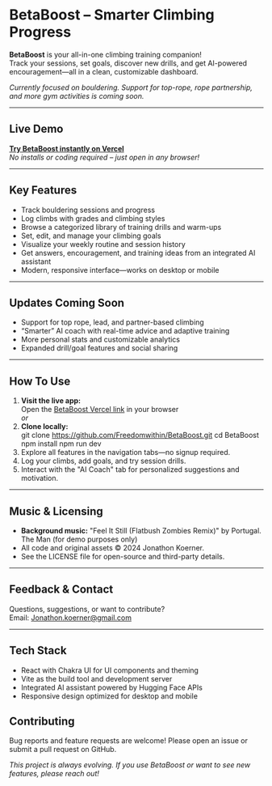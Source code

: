 # BetaBoost – Smarter Climbing Progress

**BetaBoost** is your all-in-one climbing training companion!  
Track your sessions, set goals, discover new drills, and get AI-powered encouragement—all in a clean, customizable dashboard.

_Currently focused on bouldering. Support for top-rope, rope partnership, and more gym activities is coming soon._

---

## Live Demo

[**Try BetaBoost instantly on Vercel**](https://beta-boost.vercel.app)  
_No installs or coding required – just open in any browser!_

---

## Key Features

- Track bouldering sessions and progress
- Log climbs with grades and climbing styles
- Browse a categorized library of training drills and warm-ups
- Set, edit, and manage your climbing goals
- Visualize your weekly routine and session history
- Get answers, encouragement, and training ideas from an integrated AI assistant
- Modern, responsive interface—works on desktop or mobile

---

## Updates Coming Soon

- Support for top rope, lead, and partner-based climbing
- “Smarter” AI coach with real-time advice and adaptive training
- More personal stats and customizable analytics
- Expanded drill/goal features and social sharing

---

## How To Use

1. **Visit the live app:**  
   Open the [BetaBoost Vercel link](https://beta-boost.vercel.app) in your browser  
   _or_
2. **Clone locally:**  
git clone https://github.com/Freedomwithin/BetaBoost.git
cd BetaBoost
npm install
npm run dev
3. Explore all features in the navigation tabs—no signup required.
4. Log your climbs, add goals, and try session drills.
5. Interact with the "AI Coach" tab for personalized suggestions and motivation.

---

## Music & Licensing

- **Background music:** "Feel It Still (Flatbush Zombies Remix)" by Portugal. The Man (for demo purposes only)
- All code and original assets © 2024 Jonathon Koerner.
- See the LICENSE file for open-source and third-party details.

---

## Feedback & Contact

Questions, suggestions, or want to contribute?  
Email: Jonathon.koerner@gmail.com

---
## Tech Stack

- React with Chakra UI for UI components and theming
- Vite as the build tool and development server
- Integrated AI assistant powered by Hugging Face APIs
- Responsive design optimized for desktop and mobile

## Contributing

Bug reports and feature requests are welcome! Please open an issue or submit a pull request on GitHub.

_This project is always evolving. If you use BetaBoost or want to see new features, please reach out!_
